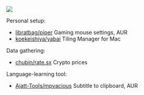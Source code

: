 ![](https://web.archive.org/web/20091027141220/http://www.geocities.com/felinicultura/cat.gif)

Personal setup:
- [libratbag/piper](https://github.com/libratbag/piper) Gaming mouse settings, AUR
- [koekeishiya/yabai](https://github.com/koekeishiya/yabai) Tiling Manager for Mac

Data gathering:
- [chubin/rate.sx](https://github.com/chubin/rate.sx) Crypto prices

Language-learning tool:
- [Ajatt-Tools/mpvacious](https://github.com/Ajatt-Tools/mpvacious) Subtitle to clipboard, AUR
